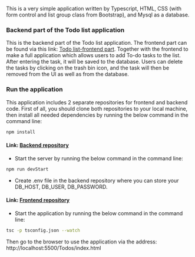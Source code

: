 This is a very simple application written by Typescript, HTML, CSS (with form control and list group class from Bootstrap), and Mysql as a database.
### Backend part of the Todo list application
This is the backend part of the Todo list application. The frontend part can be found via this link: [Todo list-frontend part](https://github.com/Nguyen-Thi-HuyenK/Todos).
Together with the frontend to make a full application which allows users to add To-do tasks to the list. After entering the task, it will be saved to the database.
Users can delete the tasks by clicking on the trash bin icon, and the task will then be removed from the UI as well as from the database.
### Run the application
This application includes 2 separate repositories for frontend and backend code. First of all, you should clone both repositories to your local machine, then install all needed dependencies by running the below command in the command line:
```bash
npm install
```
#### Link: [Backend repository](https://github.com/Nguyen-Thi-HuyenK/Todos-server) 
- Start the server by running the below command in the command line:
```bash
npm run devStart
```
- Create .env file in the backend repository where you can store your DB_HOST, DB_USER, DB_PASSWORD.
#### Link: [Frontend repository](https://github.com/Nguyen-Thi-HuyenK/Todos)
- Start the application by running the below command in the command line:
```bash
tsc -p tsconfig.json --watch
```
Then go to the browser to use the application via the address: http://localhost:5500/Todos/index.html  
